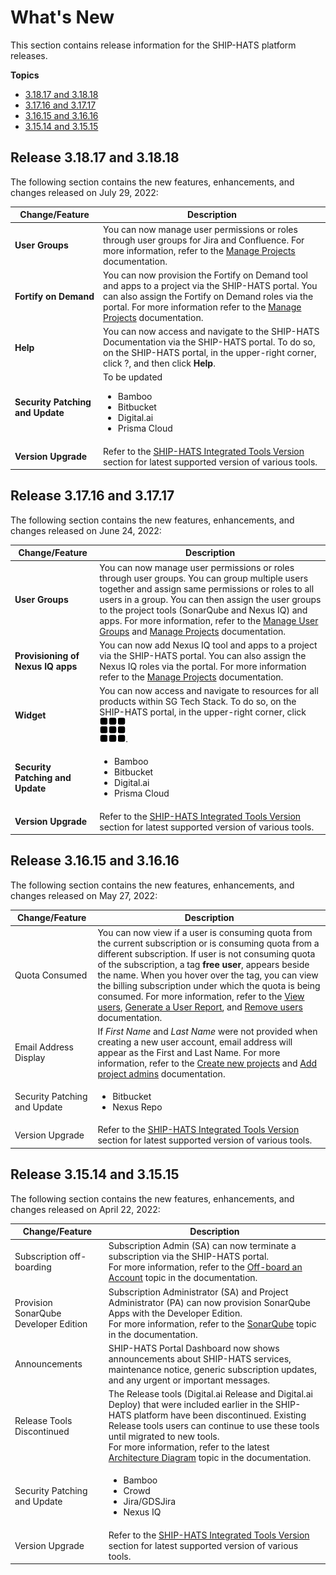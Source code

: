 # What's New

This section contains release information for the SHIP-HATS platform releases.  

**Topics**
- [3.18.17 and 3.18.18](#release-31817-and-31818)
- [3.17.16 and 3.17.17](#release-31716-and-31717)
- [3.16.15 and 3.16.16](#release-31615-and-31616)
- [3.15.14 and 3.15.15](#release-31514-and-31515)

## Release 3.18.17 and 3.18.18

The following section contains the new features, enhancements, and changes released on July 29, 2022:

| Change/Feature |Description|
|---|---|
|**User Groups**|You can now manage user permissions or roles through user groups for Jira and Confluence. For more information, refer to the [Manage Projects](manage-projects) documentation.|
|**Fortify on Demand**|You can now provision the Fortify on Demand tool and apps to a project via the SHIP-HATS portal. You can also assign the Fortify on Demand roles via the portal. For more information refer to the [Manage Projects](manage-projects) documentation.|
|**Help**|You can now access and navigate to the SHIP-HATS Documentation via the SHIP-HATS portal. To do so, on the SHIP-HATS portal, in the upper-right corner, click ?, and then click **Help**.|
|**Security Patching and Update**|To be updated <ul><li>Bamboo</li><li>Bitbucket</li><li>Digital.ai</li><li>Prisma Cloud</li></ul>|  
|**Version Upgrade**|Refer to the [SHIP-HATS Integrated Tools Version](ship-hats-integrated-tools-version) section for latest supported version of various tools.|

## Release 3.17.16 and 3.17.17

The following section contains the new features, enhancements, and changes released on June 24, 2022:

| Change/Feature |Description|
|---|---|
|**User Groups**|You can now manage user permissions or roles through user groups. You can group multiple users together and assign same permissions or roles to all users in a group. You can then assign the user groups to the project tools (SonarQube and Nexus IQ) and apps. For more information, refer to the [Manage User Groups](manage-user-groups) and [Manage Projects](manage-projects) documentation.|
|**Provisioning of Nexus IQ apps**|You can now add Nexus IQ tool and apps to a project via the SHIP-HATS portal. You can also assign the Nexus IQ roles via the portal. For more information refer to the [Manage Projects](manage-projects) documentation. |  
|**Widget**|You can now access and navigate to resources for all products within SG Tech Stack. To do so, on the SHIP-HATS portal, in the upper-right corner, click ![Widget](widget-icon.png).|
|**Security Patching and Update**|<ul><li>Bamboo</li><li>Bitbucket</li><li>Digital.ai</li><li>Prisma Cloud</li></ul>|  
|**Version Upgrade**|Refer to the [SHIP-HATS Integrated Tools Version](https://docs.developer.tech.gov.sg/docs/ship-hats-documentation/#/ship-hats-integrated-tools-version) section for latest supported version of various tools.|

## Release 3.16.15 and 3.16.16

The following section contains the new features, enhancements, and changes released on May 27, 2022:

| Change/Feature |Description|
|---|---|
|Quota Consumed|You can now view if a user is consuming quota from the current subscription or is consuming quota from a different subscription. If user is not consuming quota of the subscription, a tag **free user**, appears beside the name. When you hover over the tag, you can view the billing subscription under which the quota is being consumed. For more information, refer to the [View users](https://docs.developer.tech.gov.sg/docs/ship-hats-documentation/#/manage-users?id=view-users), [Generate a User Report](https://docs.developer.tech.gov.sg/docs/ship-hats-documentation/#/manage-users?id=generate-a-user-report), and [Remove users](https://docs.developer.tech.gov.sg/docs/ship-hats-documentation/#/manage-users?id=remove-users) documentation. 
|Email Address Display|If *First Name* and *Last Name* were not provided when creating a new user account, email address will appear as the First and Last Name. For more information, refer to the [Create new projects](https://docs.developer.tech.gov.sg/docs/ship-hats-documentation/#/manage-projects?id=create-new-projects) and [Add project admins](https://docs.developer.tech.gov.sg/docs/ship-hats-documentation/#/manage-projects?id=add-project-admins) documentation.|  
|Security Patching and Update|<ul><li>Bitbucket</li><li>Nexus Repo</li></ul>|  
|Version Upgrade|Refer to the [SHIP-HATS Integrated Tools Version](https://docs.developer.tech.gov.sg/docs/ship-hats-documentation/#/ship-hats-integrated-tools-version) section for latest supported version of various tools.

<!--<b>Release 3.16.16</b><ul><li>Bamboo - 8.2.3</li><li>Confluence - 7.17.2 (incl security patch)</li><li>Crowd - 4.4.1 (incl security patch)</li><li>Jira/GDSJira ver 8.21.1 (incl security patch)</li><li>Nexus IQ ver 137 (incl security patch)</li><li>OpenVPN ver 2.10.2</li><li>Synchrony ver 7.17.2</li></ul><b>Release 3.16.15</b><ul><li>Thinking HATS version 2.14.0</li><li>HATS Onboarding Version 1.16.0</li><li>SCC Roles version 1.15.0</li></ul>|-->

## Release 3.15.14 and 3.15.15

The following section contains the new features, enhancements, and changes released on April 22, 2022:

| Change/Feature |Description|
|---|---|
|Subscription off-boarding | Subscription Admin (SA) can now terminate a subscription via the SHIP-HATS portal. <br>For more information, refer to the [Off-board an Account](https://docs.developer.tech.gov.sg/docs/ship-hats-documentation/#/manage-account?id=off-board-an-account) topic in the documentation.|
|Provision SonarQube Developer Edition|Subscription Administrator (SA) and Project Administrator (PA) can now provision SonarQube Apps with the Developer Edition. <br>For more information, refer to the [SonarQube](https://docs.developer.tech.gov.sg/docs/ship-hats-documentation/#/hats-sonarqube-overview) topic in the documentation.|
| Announcements | SHIP-HATS Portal Dashboard now shows announcements about SHIP-HATS services, maintenance notice, generic subscription updates, and any urgent or important messages. |
|Release Tools Discontinued | The Release tools (Digital.ai Release and Digital.ai Deploy) that were included earlier in the SHIP-HATS platform have been discontinued. Existing Release tools users can continue to use these tools until migrated to new tools.<br> For more information, refer to the latest [Architecture Diagram](https://docs.developer.tech.gov.sg/docs/ship-hats-documentation/#/architecture-diagram) topic in the documentation.
|Security Patching and Update|<ul><li>Bamboo</li><li>Crowd</li><li>Jira/GDSJira</li><li>Nexus IQ</li></ul>|  
|Version Upgrade|Refer to the [SHIP-HATS Integrated Tools Version](https://docs.developer.tech.gov.sg/docs/ship-hats-documentation/#/ship-hats-integrated-tools-version) section for latest supported version of various tools.